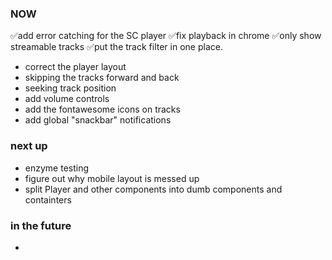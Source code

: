 ### NOW
✅add error catching for the SC player
✅fix playback in chrome
✅only show streamable tracks
✅put the track filter in one place.
- correct the player layout
- skipping the tracks forward and back
- seeking track position
- add volume controls
- add the fontawesome icons on tracks
- add global "snackbar" notifications

### next up
- enzyme testing
- figure out why mobile layout is messed up
- split Player and other components into dumb components and containters


### in the future
-
